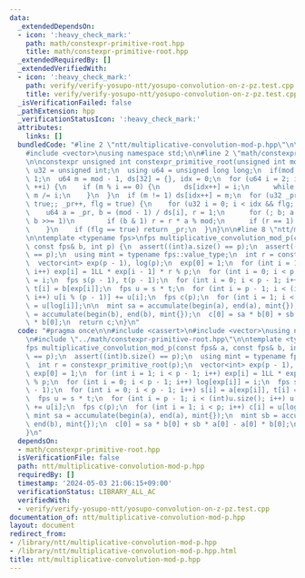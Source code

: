 ```yaml
---
data:
  _extendedDependsOn:
  - icon: ':heavy_check_mark:'
    path: math/constexpr-primitive-root.hpp
    title: math/constexpr-primitive-root.hpp
  _extendedRequiredBy: []
  _extendedVerifiedWith:
  - icon: ':heavy_check_mark:'
    path: verify/verify-yosupo-ntt/yosupo-convolution-on-z-pz.test.cpp
    title: verify/verify-yosupo-ntt/yosupo-convolution-on-z-pz.test.cpp
  _isVerificationFailed: false
  _pathExtension: hpp
  _verificationStatusIcon: ':heavy_check_mark:'
  attributes:
    links: []
  bundledCode: "#line 2 \"ntt/multiplicative-convolution-mod-p.hpp\"\n\n#include <cassert>\n\
    #include <vector>\nusing namespace std;\n\n#line 2 \"math/constexpr-primitive-root.hpp\"\
    \n\nconstexpr unsigned int constexpr_primitive_root(unsigned int mod) {\n  using\
    \ u32 = unsigned int;\n  using u64 = unsigned long long;\n  if(mod == 2) return\
    \ 1;\n  u64 m = mod - 1, ds[32] = {}, idx = 0;\n  for (u64 i = 2; i * i <= m;\
    \ ++i) {\n    if (m % i == 0) {\n      ds[idx++] = i;\n      while (m % i == 0)\
    \ m /= i;\n    }\n  }\n  if (m != 1) ds[idx++] = m;\n  for (u32 _pr = 2, flg =\
    \ true;; _pr++, flg = true) {\n    for (u32 i = 0; i < idx && flg; ++i) {\n  \
    \    u64 a = _pr, b = (mod - 1) / ds[i], r = 1;\n      for (; b; a = a * a % mod,\
    \ b >>= 1)\n        if (b & 1) r = r * a % mod;\n      if (r == 1) flg = false;\n\
    \    }\n    if (flg == true) return _pr;\n  }\n}\n\n#line 8 \"ntt/multiplicative-convolution-mod-p.hpp\"\
    \n\ntemplate <typename fps>\nfps multiplicative_convolution_mod_p(const fps& a,\
    \ const fps& b, int p) {\n  assert((int)a.size() == p);\n  assert((int)b.size()\
    \ == p);\n  using mint = typename fps::value_type;\n  int r = constexpr_primitive_root(p);\n\
    \  vector<int> exp(p - 1), log(p);\n  exp[0] = 1;\n  for (int i = 1; i < p - 1;\
    \ i++) exp[i] = 1LL * exp[i - 1] * r % p;\n  for (int i = 0; i < p - 1; i++) log[exp[i]]\
    \ = i;\n  fps s(p - 1), t(p - 1);\n  for (int i = 0; i < p - 1; i++) s[i] = a[exp[i]],\
    \ t[i] = b[exp[i]];\n  fps u = s * t;\n  for (int i = p - 1; i < (int)u.size();\
    \ i++) u[i % (p - 1)] += u[i];\n  fps c(p);\n  for (int i = 1; i < p; i++) c[i]\
    \ = u[log[i]];\n\n  mint sa = accumulate(begin(a), end(a), mint{});\n  mint sb\
    \ = accumulate(begin(b), end(b), mint{});\n  c[0] = sa * b[0] + sb * a[0] - a[0]\
    \ * b[0];\n  return c;\n}\n"
  code: "#pragma once\n\n#include <cassert>\n#include <vector>\nusing namespace std;\n\
    \n#include \"../math/constexpr-primitive-root.hpp\"\n\ntemplate <typename fps>\n\
    fps multiplicative_convolution_mod_p(const fps& a, const fps& b, int p) {\n  assert((int)a.size()\
    \ == p);\n  assert((int)b.size() == p);\n  using mint = typename fps::value_type;\n\
    \  int r = constexpr_primitive_root(p);\n  vector<int> exp(p - 1), log(p);\n \
    \ exp[0] = 1;\n  for (int i = 1; i < p - 1; i++) exp[i] = 1LL * exp[i - 1] * r\
    \ % p;\n  for (int i = 0; i < p - 1; i++) log[exp[i]] = i;\n  fps s(p - 1), t(p\
    \ - 1);\n  for (int i = 0; i < p - 1; i++) s[i] = a[exp[i]], t[i] = b[exp[i]];\n\
    \  fps u = s * t;\n  for (int i = p - 1; i < (int)u.size(); i++) u[i % (p - 1)]\
    \ += u[i];\n  fps c(p);\n  for (int i = 1; i < p; i++) c[i] = u[log[i]];\n\n \
    \ mint sa = accumulate(begin(a), end(a), mint{});\n  mint sb = accumulate(begin(b),\
    \ end(b), mint{});\n  c[0] = sa * b[0] + sb * a[0] - a[0] * b[0];\n  return c;\n\
    }\n"
  dependsOn:
  - math/constexpr-primitive-root.hpp
  isVerificationFile: false
  path: ntt/multiplicative-convolution-mod-p.hpp
  requiredBy: []
  timestamp: '2024-05-03 21:06:15+09:00'
  verificationStatus: LIBRARY_ALL_AC
  verifiedWith:
  - verify/verify-yosupo-ntt/yosupo-convolution-on-z-pz.test.cpp
documentation_of: ntt/multiplicative-convolution-mod-p.hpp
layout: document
redirect_from:
- /library/ntt/multiplicative-convolution-mod-p.hpp
- /library/ntt/multiplicative-convolution-mod-p.hpp.html
title: ntt/multiplicative-convolution-mod-p.hpp
---
```


